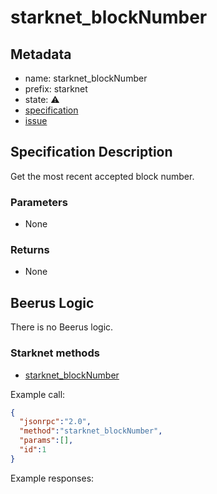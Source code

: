 # starknet_blockNumber

## Metadata

- name: starknet_blockNumber
- prefix: starknet
- state: ⚠️
- [specification]()
- [issue]()

## Specification Description

Get the most recent accepted block number.

### Parameters

- None

### Returns

- None

## Beerus Logic

There is no Beerus logic.

### Starknet methods

- [starknet_blockNumber](https://github.com/starkware-libs/starknet-specs/blob/e0b76ed0d8d8eba405e182371f9edac8b2bcbc5a/api/starknet_api_openrpc.json#L496)

Example call:

```json
{
  "jsonrpc":"2.0",
  "method":"starknet_blockNumber",
  "params":[],
  "id":1
}

```

Example responses:

```json

```